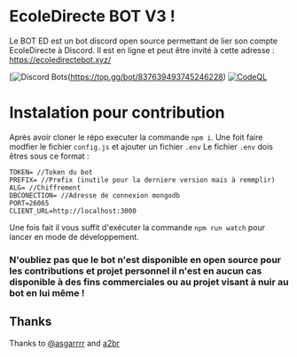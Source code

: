 # EcoleDirecte BOT V3 !

Le BOT ED est un bot discord open source permettant de lier son compte
EcoleDirecte à Discord. Il est en ligne et peut être invité à cette adresse :
https://ecoledirectebot.xyz/

[![Discord Bots](https://top.gg/api/widget/837639493745246228.svg)(https://top.gg/bot/837639493745246228)
[![CodeQL](https://github.com/FrostBreker/EDBotV3/actions/workflows/codeql-analysis.yml/badge.svg)](https://github.com/FrostBreker/EDBotV3/actions/workflows/codeql-analysis.yml)

# Instalation pour contribution

Après avoir cloner le répo executer la commande `npm i`. Une foit faire modfier
le fichier `config.js` et ajouter un fichier `.env` Le fichier `.env` dois êtres
sous ce format :

```
TOKEN= //Token du bot
PREFIX= //Prefix (inutile pour la derniere version mais à remmplir)
ALG= //Chiffrement
DBCONECTION= //Adresse de connexion mongodb
PORT=26065
CLIENT_URL=http://localhost:3000
```

Une fois fait il vous suffit d'exécuter la commande `npm run watch` pour lancer
en mode de développement.

### N'oubliez pas que le bot n'est disponible en open source pour les contributions et projet personnel il n'est en aucun cas disponible à des fins commerciales ou au projet visant à nuir au bot en lui même !

## Thanks

Thanks to [@asgarrrr](https://www.npmjs.com/package/@asgarrrr/ecoledirecteapi)
and [a2br](https://www.npmjs.com/package/ecoledirecte.js)
